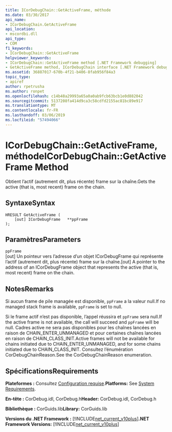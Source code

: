 ```yaml
---
title: ICorDebugChain::GetActiveFrame, méthode
ms.date: 03/30/2017
api_name:
- ICorDebugChain.GetActiveFrame
api_location:
- mscordbi.dll
api_type:
- COM
f1_keywords:
- ICorDebugChain::GetActiveFrame
helpviewer_keywords:
- ICorDebugChain::GetActiveFrame method [.NET Framework debugging]
- GetActiveFrame method, ICorDebugChain interface [.NET Framework debugging]
ms.assetid: 36887017-670b-4f21-b406-8fab956f84a3
topic_type:
- apiref
author: rpetrusha
ms.author: ronpet
ms.openlocfilehash: c14b48a29993a65a0a0ab9fcb63bcb1e0d882042
ms.sourcegitcommit: 5137208fa414d9ca3c58cdfd2155ac81bc89e917
ms.translationtype: MT
ms.contentlocale: fr-FR
ms.lasthandoff: 03/06/2019
ms.locfileid: "57494066"
---
```

# <a name="icordebugchaingetactiveframe-method"></a><span data-ttu-id="9b8c6-102">ICorDebugChain::GetActiveFrame, méthode</span><span class="sxs-lookup"><span data-stu-id="9b8c6-102">ICorDebugChain::GetActiveFrame Method</span></span>
<span data-ttu-id="9b8c6-103">Obtient l’actif (autrement dit, plus récente) frame sur la chaîne.</span><span class="sxs-lookup"><span data-stu-id="9b8c6-103">Gets the active (that is, most recent) frame on the chain.</span></span>  
  
## <a name="syntax"></a><span data-ttu-id="9b8c6-104">Syntaxe</span><span class="sxs-lookup"><span data-stu-id="9b8c6-104">Syntax</span></span>  
  
```  
HRESULT GetActiveFrame (  
    [out] ICorDebugFrame   **ppFrame  
);  
```  
  
## <a name="parameters"></a><span data-ttu-id="9b8c6-105">Paramètres</span><span class="sxs-lookup"><span data-stu-id="9b8c6-105">Parameters</span></span>  
 `ppFrame`  
 <span data-ttu-id="9b8c6-106">[out] Un pointeur vers l’adresse d’un objet ICorDebugFrame qui représente l’actif (autrement dit, plus récente) frame sur la chaîne.</span><span class="sxs-lookup"><span data-stu-id="9b8c6-106">[out] A pointer to the address of an ICorDebugFrame object that represents the active (that is, most recent) frame on the chain.</span></span>  
  
## <a name="remarks"></a><span data-ttu-id="9b8c6-107">Notes</span><span class="sxs-lookup"><span data-stu-id="9b8c6-107">Remarks</span></span>  
 <span data-ttu-id="9b8c6-108">Si aucun frame de pile managée est disponible, `ppFrame` a la valeur null.</span><span class="sxs-lookup"><span data-stu-id="9b8c6-108">If no managed stack frame is available, `ppFrame` is set to null.</span></span>  
  
 <span data-ttu-id="9b8c6-109">Si le frame actif n’est pas disponible, l’appel réussira et `ppFrame` sera null.</span><span class="sxs-lookup"><span data-stu-id="9b8c6-109">If the active frame is not available, the call will succeed and `ppFrame` will be null.</span></span> <span data-ttu-id="9b8c6-110">Cadres active ne sera pas disponibles pour les chaînes lancées en raison de CHAIN_ENTER_UNMANAGED et pour certaines chaînes lancées en raison de CHAIN_CLASS_INIT.</span><span class="sxs-lookup"><span data-stu-id="9b8c6-110">Active frames will not be available for chains initiated due to CHAIN_ENTER_UNMANAGED, and for some chains initiated due to CHAIN_CLASS_INIT.</span></span> <span data-ttu-id="9b8c6-111">Consultez l’énumération CorDebugChainReason.</span><span class="sxs-lookup"><span data-stu-id="9b8c6-111">See the CorDebugChainReason enumeration.</span></span>  
  
## <a name="requirements"></a><span data-ttu-id="9b8c6-112">Spécifications</span><span class="sxs-lookup"><span data-stu-id="9b8c6-112">Requirements</span></span>  
 <span data-ttu-id="9b8c6-113">**Plateformes :** Consultez [Configuration requise](../../../../docs/framework/get-started/system-requirements.md).</span><span class="sxs-lookup"><span data-stu-id="9b8c6-113">**Platforms:** See [System Requirements](../../../../docs/framework/get-started/system-requirements.md).</span></span>  
  
 <span data-ttu-id="9b8c6-114">**En-tête :** CorDebug.idl, CorDebug.h</span><span class="sxs-lookup"><span data-stu-id="9b8c6-114">**Header:** CorDebug.idl, CorDebug.h</span></span>  
  
 <span data-ttu-id="9b8c6-115">**Bibliothèque :** CorGuids.lib</span><span class="sxs-lookup"><span data-stu-id="9b8c6-115">**Library:** CorGuids.lib</span></span>  
  
 <span data-ttu-id="9b8c6-116">**Versions du .NET Framework :** [!INCLUDE[net_current_v10plus](../../../../includes/net-current-v10plus-md.md)]</span><span class="sxs-lookup"><span data-stu-id="9b8c6-116">**.NET Framework Versions:** [!INCLUDE[net_current_v10plus](../../../../includes/net-current-v10plus-md.md)]</span></span>
